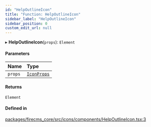 ```yaml
---
id: "HelpOutlineIcon"
title: "Function: HelpOutlineIcon"
sidebar_label: "HelpOutlineIcon"
sidebar_position: 0
custom_edit_url: null
---
```


▸ **HelpOutlineIcon**(`props`): `Element`

#### Parameters

| Name | Type |
| :------ | :------ |
| `props` | [`IconProps`](../types/IconProps.md) |

#### Returns

`Element`

#### Defined in

[packages/firecms_core/src/icons/components/HelpOutlineIcon.tsx:3](https://github.com/FireCMSco/firecms/blob/d45f3739/packages/firecms_core/src/icons/components/HelpOutlineIcon.tsx#L3)
